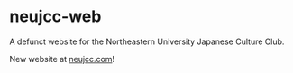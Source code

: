 # neujcc-web
A defunct website for the Northeastern University Japanese Culture Club.

New website at [neujcc.com](https://neujcc.com/)!

